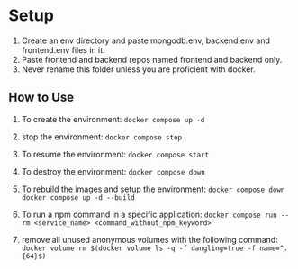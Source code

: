 # Setup
1. Create an env directory and paste mongodb.env, backend.env and frontend.env files in it.
2. Paste frontend and backend repos named frontend and backend only.
3. Never rename this folder unless you are proficient with docker.

## How to Use
1. To create the environment:
    ```docker compose up -d```

2. stop the environment:
    ```docker compose stop```

3. To resume the environment:
    ```docker compose start```

4. To destroy the environment:
    ```docker compose down```

5. To rebuild the images and setup the environment:
    ```docker compose down```
    ```docker compose up -d --build```

6. To run a npm command in a specific application:
    ```docker compose run --rm <service_name> <command_without_npm_keyword>```

7. remove all unused anonymous volumes with the following command:
    ```docker volume rm $(docker volume ls -q -f dangling=true -f name=^.{64}$)```
